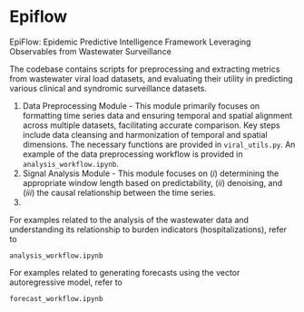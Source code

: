 # Epiflow

EpiFlow: Epidemic Predictive Intelligence Framework Leveraging Observables from Wastewater Surveillance

The codebase contains scripts for preprocessing and extracting metrics from wastewater viral load datasets, and evaluating their utility in predicting various clinical and syndromic surveillance datasets. 

1. Data Preprocessing Module - This module primarily focuses on formatting time series data and ensuring temporal and spatial alignment across multiple datasets, facilitating accurate comparison. Key steps include data cleansing and harmonization of temporal and spatial dimensions. The necessary functions are provided in `viral_utils.py`. An example of the data preprocessing workflow is provided in `analysis_workflow.ipynb`.
2. Signal Analysis Module - This module focuses on ($i$) determining the appropriate window length based on predictability, ($ii$) denoising, and ($iii$) the causal relationship between the time series.
3. 

For examples related to the analysis of the wastewater data and understanding its relationship to burden indicators (hospitalizations), refer to
```
analysis_workflow.ipynb
```
For examples related to generating forecasts using the vector autoregressive model, refer to
```
forecast_workflow.ipynb
```

